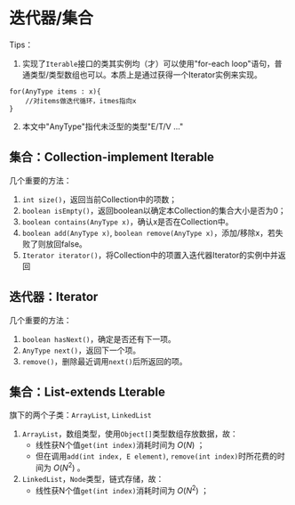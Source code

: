 # 迭代器/集合
Tips：
1. 实现了`Iterable`接口的类其实例均（才）可以使用"for-each loop"语句，普通类型/类型数组也可以。本质上是通过获得一个Iterator实例来实现。
```
for(AnyType items : x){
    //对items做迭代循环，itmes指向x
}
```
2. 本文中"AnyType"指代未泛型的类型"E/T/V ..."

## 集合：Collection-implement Iterable
几个重要的方法：
1. `int size()`，返回当前Collection中的项数；
2. `boolean isEmpty()`，返回boolean以确定本Collection的集合大小是否为0；
3. `boolean contains(AnyType x)`，确认x是否在Collection中。
4. `boolean add(AnyType x)`, `boolean remove(AnyType x)`，添加/移除x，若失败了则放回false。
5. `Iterator iterator()`，将Collection中的项置入迭代器Iterator的实例中并返回

## 迭代器：Iterator
几个重要的方法：
1. `boolean hasNext()`，确定是否还有下一项。
2. `AnyType next()`，返回下一个项。
3. `remove()`，删除最近调用`next()`后所返回的项。

## 集合：List-extends Lterable
旗下的两个子类：`ArrayList`, `LinkedList`
1. `ArrayList`，数组类型，使用`Object[]`类型数组存放数据，故：
	- 线性获N个值`get(int index)`消耗时间为 $O(N)$ ；
	- 但在调用`add(int index, E element)`, `remove(int index)`时所花费的时间为 $O(N^2)$ 。
2. `LinkedList`，`Node`类型，链式存储，故：
	- 线性获N个值`get(int index)`消耗时间为 $O(N^2)$ ；
